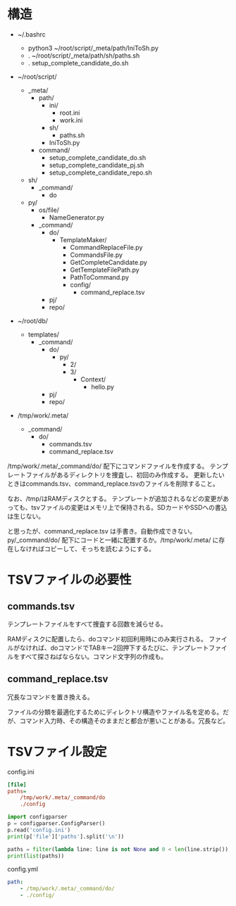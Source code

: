 # 構造

* ~/.bashrc
    * python3 ~/root/script/_meta/path/IniToSh.py
    * . ~/root/script/_meta/path/sh/paths.sh
    * . setup_complete_candidate_do.sh
* ~/root/script/
    * _meta/
        * path/
            * ini/
                * root.ini
                * work.ini
            * sh/
                * paths.sh
            * IniToSh.py
        * command/
            * setup_complete_candidate_do.sh
            * setup_complete_candidate_pj.sh
            * setup_complete_candidate_repo.sh
    * sh/
        * _command/
            * do
    * py/
        * os/file/
            * NameGenerator.py
        * _command/
            * do/
                * TemplateMaker/
                    * CommandReplaceFile.py
                    * CommandsFile.py
                    * GetCompleteCandidate.py
                    * GetTemplateFilePath.py
                    * PathToCommand.py
                    * config/
                        * command_replace.tsv
            * pj/
            * repo/

* ~/root/db/
    * templates/
        * _command/
            * do/
                * py/
                    * 2/
                    * 3/
                        * Context/
                            * hello.py
            * pj/
            * repo/

* /tmp/work/.meta/
    * _command/
        * do/
            * commands.tsv
            * command_replace.tsv


/tmp/work/.meta/_command/do/ 配下にコマンドファイルを作成する。
テンプレートファイルがあるディレクトリを捜査し、初回のみ作成する。
更新したいときはcommands.tsv、command_replace.tsvのファイルを削除すること。

なお、/tmp/はRAMディスクとする。
テンプレートが追加されるなどの変更があっても、tsvファイルの変更はメモリ上で保持される。SDカードやSSDへの書込は生じない。



と思ったが、command_replace.tsv は手書き。自動作成できない。
py/_command/do/ 配下にコードと一緒に配置するか。/tmp/work/.meta/ に存在しなければコピーして、そっちを読むようにする。

# TSVファイルの必要性

## commands.tsv

テンプレートファイルをすべて捜査する回数を減らせる。

RAMディスクに配置したら、doコマンド初回利用時にのみ実行される。
ファイルがなければ、doコマンドでTABキー2回押下するたびに、テンプレートファイルをすべて探さねばならない。コマンド文字列の作成も。

## command_replace.tsv

冗長なコマンドを置き換える。

ファイルの分類を最適化するためにディレクトリ構造やファイル名を定める。だが、コマンド入力時、その構造そのままだと都合が悪いことがある。冗長など。

# TSVファイル設定

config.ini

```ini
[file]
paths=
    /tmp/work/.meta/_command/do
    ./config
```

```python
import configparser
p = configparser.ConfigParser()
p.read('config.ini')
print(p['file']['paths'].split('\n'))

paths = filter(lambda line: line is not None and 0 < len(line.strip()), p['file']['paths'].split('\n')) 
print(list(paths))
```

config.yml

```yml
path:
    - /tmp/work/.meta/_command/do/
    - ./config/
```

